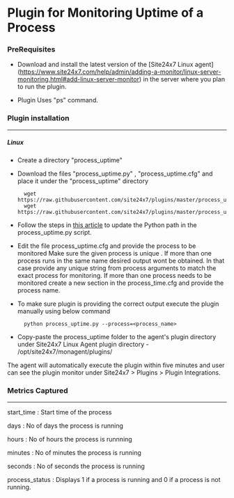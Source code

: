 Plugin for Monitoring Uptime of a Process
=========================================

### PreRequisites

- Download and install the latest version of the [Site24x7 Linux agent] (https://www.site24x7.com/help/admin/adding-a-monitor/linux-server-monitoring.html#add-linux-server-monitor) in the server where you plan to run the plugin. 

- Plugin Uses "ps" command.

### Plugin installation
---
##### Linux 

- Create a directory "process_uptime"

- Download the files "process_uptime.py" , "process_uptime.cfg" and place it under the "process_uptime" directory
  
		wget https://raw.githubusercontent.com/site24x7/plugins/master/process_uptime/process_uptime.py
		wget https://raw.githubusercontent.com/site24x7/plugins/master/process_uptime/process_uptime.cfg

- Follow the steps in [this article](https://support.site24x7.com/portal/en/kb/articles/updating-python-path-in-a-plugin-script-for-linux-servers) to update the Python path in the process_uptime.py script.
	
- Edit the file process_uptime.cfg and provide the process to be monitored
Make sure the given process is unique . If more than one process runs in the same name desired output wont be obtained.
In that case provide any unique string from process arguments to match the exact process for monitoring.
If more than one process needs to be monitored create a new section in the process_time.cfg and provide the process name.

- To make sure plugin is providing the correct output execute the plugin manually using below command

        python process_uptime.py --process=<process_name>
 
- Copy-paste the process_uptime folder to the agent's plugin directory  under Site24x7 Linux Agent plugin directory - /opt/site24x7/monagent/plugins/
  
The agent will automatically execute the plugin within five minutes and user can see the plugin monitor under Site24x7 > Plugins > Plugin Integrations.


### Metrics Captured
---

start_time : Start time of the process

days : No of days the process is running

hours : No of hours the process is runnning

minutes : No of minutes the process is running

seconds : No of seconds the process is running

process_status : Displays 1 if a process is running and 0 if a process is not running.
